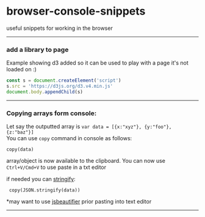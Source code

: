 # browser-console-snippets
useful snippets for working in the browser

-----------------

### add a library to page

Example showing d3 added so it can be used to play with a page it's not loaded on :)

```js
const s = document.createElement('script')
s.src = 'https://d3js.org/d3.v4.min.js'
document.body.appendChild(s)
```

-----------------

### Copying arrays form console: 

Let say the outputted array is `var data = [{x:"xyz"}, {y:"foo"}, {z:"baz"}]`  
You can use `copy` command in console as follows: 
```
copy(data)
```
array/object is now available to the clipboard. You can now use `Ctrl+V/Cmd+V` to use paste in a txt editor 

if needed you can [stringify](https://developer.mozilla.org/en/docs/Web/JavaScript/Reference/Global_Objects/JSON/stringify):
```
 copy(JSON.stringify(data))
```
*may want to use  [jsbeautifier](http://jsbeautifier.org/) prior pasting into text editor 

-----------------
